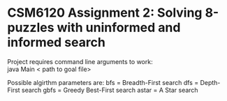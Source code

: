 CSM6120 Assignment 2: Solving 8-puzzles with uninformed and informed search
===========================================================================
Project requires command line arguments to work:<br>
java Main <path to start file> < path to goal file> <algorithm to use>

Possible algirthm parameters are:
bfs   = Breadth-First search
dfs   = Depth-First search
gbfs  = Greedy Best-First search
astar = A Star search 
